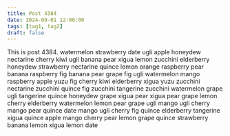 ```yaml
---
title: Post 4384
date: 2024-09-01 12:00:00
tags: [tag1, tag2]
draft: false
---
```

This is post 4384.
watermelon
strawberry
date
ugli
apple
honeydew
nectarine
cherry
kiwi
ugli
banana
pear
xigua
lemon
zucchini
elderberry
honeydew
strawberry
nectarine
quince
lemon
orange
raspberry
pear
banana
raspberry
fig
banana
pear
grape
fig
ugli
watermelon
mango
raspberry
apple
yuzu
fig
cherry
kiwi
elderberry
xigua
yuzu
zucchini
nectarine
zucchini
quince
fig
zucchini
tangerine
zucchini
watermelon
grape
ugli
tangerine
quince
honeydew
grape
xigua
pear
xigua
pear
grape
lemon
cherry
elderberry
watermelon
lemon
pear
grape
ugli
mango
ugli
cherry
mango
pear
quince
date
mango
ugli
cherry
fig
quince
elderberry
tangerine
xigua
quince
apple
mango
cherry
pear
lemon
grape
quince
strawberry
banana
lemon
xigua
lemon
date

